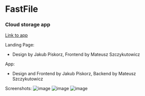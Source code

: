 # FastFile
### Cloud storage app
[Link to app](https://fastfile.netlify.app)

Landing Page:
- Design by Jakub Piskorz, Frontend by Mateusz Szczykutowicz

App:
- Design and Frontend by Jakub Piskorz, Backend by Mateusz Szczykutowicz

Screenshots:
![image](https://user-images.githubusercontent.com/54907055/162795091-e40d429b-b4cb-4120-93f0-fdde7053a545.png)
![image](https://user-images.githubusercontent.com/54907055/162795836-64827be8-ef62-4a35-8e3c-07131c463bfe.png)
![image](https://user-images.githubusercontent.com/54907055/162796075-e172261f-f6c7-437b-b06d-b6d20b61217c.png)

